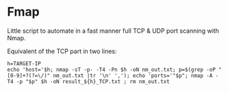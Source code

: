 # Fmap
Little script to automate in a fast manner full TCP & UDP port scanning with Nmap.

Equivalent of the TCP part in two lines:
```
h=TARGET-IP
echo 'host='$h; nmap -sT -p- -T4 -Pn $h -oN nm_out.txt; p=$(grep -oP "[0-9]+?(?=\/)" nm_out.txt |tr '\n' ','); echo 'ports='"$p"; nmap -A -T4 -p "$p" $h -oN result_${h}_TCP.txt ; rm nm_out.txt
```
